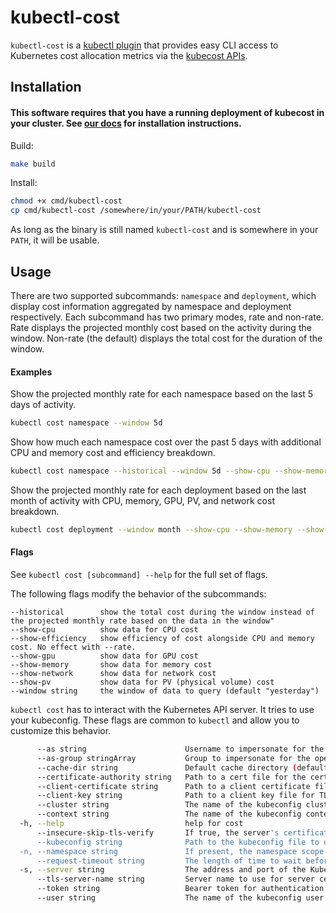 # kubectl-cost

`kubectl-cost` is a [kubectl plugin](https://kubernetes.io/docs/tasks/extend-kubectl/kubectl-plugins/) that provides easy CLI access to Kubernetes cost allocation metrics via the [kubecost APIs](https://github.com/kubecost/docs/blob/master/apis.md).

## Installation

#### This software requires that you have a running deployment of kubecost in your cluster. See [our docs](https://docs.kubecost.com/install) for installation instructions.

Build:

``` sh
make build
```

Install:

``` sh
chmod +x cmd/kubectl-cost
cp cmd/kubectl-cost /somewhere/in/your/PATH/kubectl-cost
```

As long as the binary is still named `kubectl-cost` and is somewhere in your `PATH`, it will be usable.

## Usage

There are two supported subcommands: `namespace` and `deployment`, which display cost information aggregated by namespace and deployment respectively. Each subcommand has two primary modes, rate and non-rate. Rate displays the projected monthly cost based on the activity during the window. Non-rate (the default) displays the total cost for the duration of the window.


#### Examples
Show the projected monthly rate for each namespace based on the last 5 days of activity.
``` sh
kubectl cost namespace --window 5d
```

Show how much each namespace cost over the past 5 days with additional CPU and memory cost and efficiency breakdown.
``` sh
kubectl cost namespace --historical --window 5d --show-cpu --show-memory --show-efficiency
```

Show the projected monthly rate for each deployment based on the last month of activity with CPU, memory, GPU, PV, and network cost breakdown.
``` sh
kubectl cost deployment --window month --show-cpu --show-memory --show-gpu --show-pv --show-network
```



#### Flags
See `kubectl cost [subcommand] --help` for the full set of flags.

The following flags modify the behavior of the subcommands:
```
--historical        show the total cost during the window instead of the projected monthly rate based on the data in the window"
--show-cpu          show data for CPU cost
--show-efficiency   show efficiency of cost alongside CPU and memory cost. No effect with --rate.
--show-gpu          show data for GPU cost
--show-memory       show data for memory cost
--show-network      show data for network cost
--show-pv           show data for PV (physical volume) cost
--window string     the window of data to query (default "yesterday")
```


`kubectl cost` has to interact with the Kubernetes API server. It tries to use your kubeconfig. These flags are common to `kubectl` and allow you to customize this behavior.
``` sh
      --as string                      Username to impersonate for the operation
      --as-group stringArray           Group to impersonate for the operation, this flag can be repeated to specify multiple groups.
      --cache-dir string               Default cache directory (default "/home/delta/.kube/cache")
      --certificate-authority string   Path to a cert file for the certificate authority
      --client-certificate string      Path to a client certificate file for TLS
      --client-key string              Path to a client key file for TLS
      --cluster string                 The name of the kubeconfig cluster to use
      --context string                 The name of the kubeconfig context to use
  -h, --help                           help for cost
      --insecure-skip-tls-verify       If true, the server's certificate will not be checked for validity. This will make your HTTPS connections insecure
      --kubeconfig string              Path to the kubeconfig file to use for CLI requests.
  -n, --namespace string               If present, the namespace scope for this CLI request
      --request-timeout string         The length of time to wait before giving up on a single server request. Non-zero values should contain a corresponding time unit (e.g. 1s, 2m, 3h). A value of zero means don't timeout requests. (default "0")
  -s, --server string                  The address and port of the Kubernetes API server
      --tls-server-name string         Server name to use for server certificate validation. If it is not provided, the hostname used to contact the server is used
      --token string                   Bearer token for authentication to the API server
      --user string                    The name of the kubeconfig user to use
```

